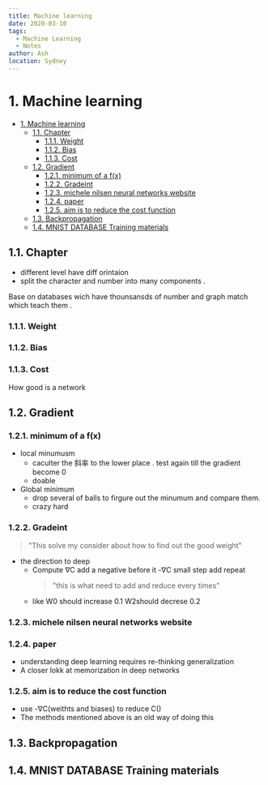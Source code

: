 ```yaml
---
title: Machine learning
date: 2020-03-10
tags:
  - Machine Learning
  - Notes
author: Ash
location: Sydney  
---
```



# 1. Machine learning

- [1. Machine learning](#1-machine-learning)
  - [1.1. Chapter](#11-chapter)
    - [1.1.1. Weight](#111-weight)
    - [1.1.2. Bias](#112-bias)
    - [1.1.3. Cost](#113-cost)
  - [1.2. Gradient](#12-gradient)
    - [1.2.1. minimum of a f(x)](#121-minimum-of-a-fx)
    - [1.2.2. Gradeint](#122-gradeint)
    - [1.2.3. michele nilsen neural networks website](#123-michele-nilsen-neural-networks-website)
    - [1.2.4. paper](#124-paper)
    - [1.2.5. aim is to reduce the cost function](#125-aim-is-to-reduce-the-cost-function)
  - [1.3. Backpropagation](#13-backpropagation)
  - [1.4. MNIST DATABASE Training materials](#14-mnist-database-training-materials)

## 1.1. Chapter

- different level have diff orintaion
- split the character and number into many components .

Base on databases wich have thounsansds of number and graph match which teach them .

### 1.1.1. Weight

### 1.1.2. Bias

### 1.1.3. Cost

How good is a network

## 1.2. Gradient

### 1.2.1. minimum of a f(x)

- local minumusm
  - caculter the 斜率  to the lower place . test again till the gradient become 0
  - doable
- Global minimum
  - drop several of balls to firgure out the minumum and compare them.
  - crazy hard

### 1.2.2. Gradeint  

 > "This solve my consider about how to find out the good weight"

- the direction to deep
  - Compute $\nabla$C  add a negative before it -$\nabla$C small step add repeat
    > "this is what need to add and reduce every times"
  - like W0 should increase 0.1 W2should decrese 0.2

### 1.2.3. michele nilsen neural networks website

### 1.2.4. paper

- understanding deep learning requires re-thinking generalization
- A closer lokk at memorization in deep networks

### 1.2.5. aim is to reduce the cost function

- use -$\nabla$C(weithts and biases) to reduce  C()
- The methods mentioned above is an old way of doing this

## 1.3. Backpropagation

## 1.4. MNIST DATABASE Training materials
